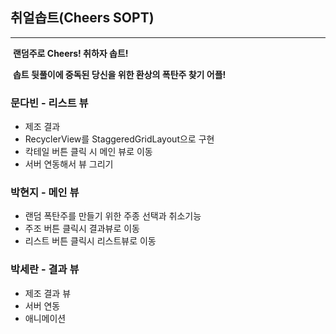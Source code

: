 ## 취얼솝트(Cheers SOPT)

------

​	**랜덤주로 Cheers! 취하자 솝트!**

​	**솝트 뒷풀이에 중독된 당신을 위한 환상의 폭탄주 찾기 어플!**



### 문다빈 - 리스트 뷰

- 제조 결과 
- RecyclerView를 StaggeredGridLayout으로 구현
- 칵테일 버튼 클릭 시 메인 뷰로 이동
- 서버 연동해서 뷰 그리기

### 박현지 - 메인 뷰

- 랜덤 폭탄주를 만들기 위한 주종 선택과 취소기능
- 주조 버튼 클릭시 결과뷰로 이동
- 리스트 버튼 클릭시 리스트뷰로 이동

### 박세란 - 결과 뷰

- 제조 결과 뷰
- 서버 연동
- 애니메이션
